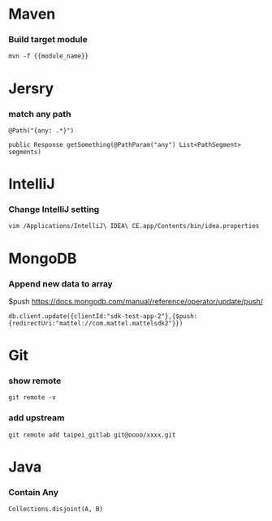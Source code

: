 # Maven

### Build target module
```
mvn -f {{module_name}}
```

# Jersry

### match any path
```
@Path("{any: .*}")
```
```
public Response getSomething(@PathParam("any") List<PathSegment> segments)
```
# IntelliJ

### Change IntelliJ setting
```
vim /Applications/IntelliJ\ IDEA\ CE.app/Contents/bin/idea.properties
```

# MongoDB

### Append new data to array

$push https://docs.mongodb.com/manual/reference/operator/update/push/
```
db.client.update({clientId:"sdk-test-app-2"},{$push:{redirectUri:"mattel://com.mattel.mattelsdk2"}})
```

# Git

### show remote
```
git remote -v
```

### add upstream
```
git remote add taipei_gitlab git@oooo/xxxx.git
```

# Java

### Contain Any
```
Collections.disjoint(A, B)
```
